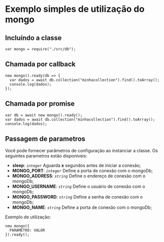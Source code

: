 # Exemplo simples de utilização do mongo

## Incluíndo a classe

```node
var mongo = require("./src/db");
```

## Chamada por callback

```node
new mongo().ready(db => {
  var dados = await db.collection("minhacollection").find().toArray();
  console.log(dados);
});
```

## Chamada por promise

```node
var db = await new mongo().ready();
var dados = await db.collection("minhacollection").find().toArray();
console.log(dados);
```

## Passagem de parametros

Você pode fornecer parâmetros de configuração ao instanciar a classe. Os seguintes parametros estão disponíveis:

* **sleep**: *`integer`* Aguarda **x** segundos antes de iniciar a conexão;
* **MONGO_PORT**: *`integer`* Define a porta de conexão com o mongoDb;
* **MONGO_ADDRESS**: *`string`* Define o endereço de conexão com o mongoDb;
* **MONGO_USERNAME**: *`string`* Define o usuário de conexão com o mongoDb;
* **MONGO_PASSWORD**: *`string`* Define a senha de conexão com o mongoDb;
* **MONGO_NAME**: *`string`* Define a porta de conexão com o mongoDb;

Exemplo de utilização:

```node
new mongo({
  PARAMETRO: VALOR
}).ready();
```
